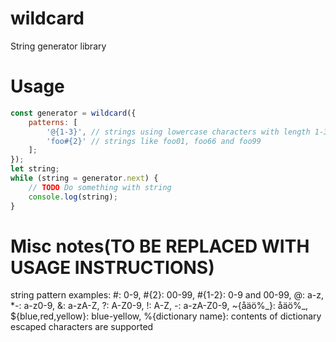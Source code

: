 # wildcard
String generator library

# Usage
```js
const generator = wildcard({
    patterns: [
        '@{1-3}', // strings using lowercase characters with length 1-3
        'foo#{2}' // strings like foo01, foo66 and foo99
    ];
});
let string;
while (string = generator.next) {
    // TODO Do something with string
    console.log(string);
}
```

# Misc notes(TO BE REPLACED WITH USAGE INSTRUCTIONS)
string pattern examples:
\#: 0-9,
\#{2}: 00-99,
\#{1-2}: 0-9 and 00-99,
@: a-z,
\*-: a-z0-9,
&: a-zA-Z,
?: A-Z0-9,
!: A-Z,
-: a-zA-Z0-9,
~{åäö%\_}: åäö%\_,
${blue,red,yellow}: blue-yellow,
%{dictionary name}: contents of dictionary
escaped characters are supported
